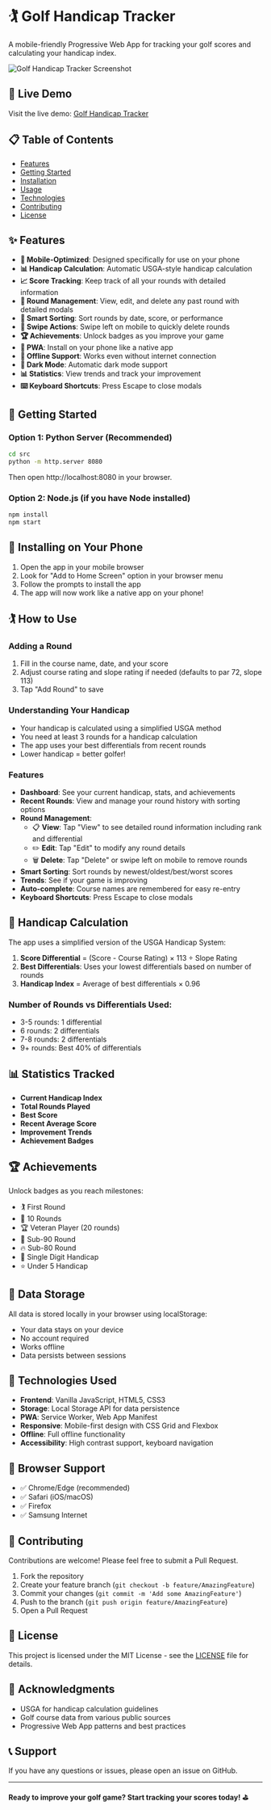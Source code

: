 # 🏌️ Golf Handicap Tracker

A mobile-friendly Progressive Web App for tracking your golf scores and calculating your handicap index.

![Golf Handicap Tracker Screenshot](https://via.placeholder.com/800x400/4CAF50/FFFFFF?text=Golf+Handicap+Tracker)

## 🌟 Live Demo

Visit the live demo: [Golf Handicap Tracker](https://joshuamagers.github.io/HandicapTracker/)

## 📋 Table of Contents

- [Features](#-features)
- [Getting Started](#-getting-started)
- [Installation](#-installing-on-your-phone)
- [Usage](#-how-to-use)
- [Technologies](#-technologies-used)
- [Contributing](#-contributing)
- [License](#-license)

## ✨ Features

- **📱 Mobile-Optimized**: Designed specifically for use on your phone
- **📊 Handicap Calculation**: Automatic USGA-style handicap calculation
- **📈 Score Tracking**: Keep track of all your rounds with detailed information
- **👀 Round Management**: View, edit, and delete any past round with detailed modals
- **🔄 Smart Sorting**: Sort rounds by date, score, or performance
- **📱 Swipe Actions**: Swipe left on mobile to quickly delete rounds
- **🏆 Achievements**: Unlock badges as you improve your game
- **📱 PWA**: Install on your phone like a native app
- **🔄 Offline Support**: Works even without internet connection
- **🌙 Dark Mode**: Automatic dark mode support
- **📊 Statistics**: View trends and track your improvement
- **⌨️ Keyboard Shortcuts**: Press Escape to close modals

## 🚀 Getting Started

### Option 1: Python Server (Recommended)
```bash
cd src
python -m http.server 8080
```
Then open http://localhost:8080 in your browser.

### Option 2: Node.js (if you have Node installed)
```bash
npm install
npm start
```

## 📱 Installing on Your Phone

1. Open the app in your mobile browser
2. Look for "Add to Home Screen" option in your browser menu
3. Follow the prompts to install the app
4. The app will now work like a native app on your phone!

## 🏌️ How to Use

### Adding a Round
1. Fill in the course name, date, and your score
2. Adjust course rating and slope rating if needed (defaults to par 72, slope 113)
3. Tap "Add Round" to save

### Understanding Your Handicap
- Your handicap is calculated using a simplified USGA method
- You need at least 3 rounds for a handicap calculation
- The app uses your best differentials from recent rounds
- Lower handicap = better golfer!

### Features
- **Dashboard**: See your current handicap, stats, and achievements
- **Recent Rounds**: View and manage your round history with sorting options
- **Round Management**: 
  - 📋 **View**: Tap "View" to see detailed round information including rank and differential
  - ✏️ **Edit**: Tap "Edit" to modify any round details
  - 🗑️ **Delete**: Tap "Delete" or swipe left on mobile to remove rounds
- **Smart Sorting**: Sort rounds by newest/oldest/best/worst scores
- **Trends**: See if your game is improving
- **Auto-complete**: Course names are remembered for easy re-entry
- **Keyboard Shortcuts**: Press Escape to close modals

## 🎯 Handicap Calculation

The app uses a simplified version of the USGA Handicap System:

1. **Score Differential** = (Score - Course Rating) × 113 ÷ Slope Rating
2. **Best Differentials**: Uses your lowest differentials based on number of rounds
3. **Handicap Index** = Average of best differentials × 0.96

### Number of Rounds vs Differentials Used:
- 3-5 rounds: 1 differential
- 6 rounds: 2 differentials  
- 7-8 rounds: 2 differentials
- 9+ rounds: Best 40% of differentials

## 📊 Statistics Tracked

- **Current Handicap Index**
- **Total Rounds Played**
- **Best Score**
- **Recent Average Score**
- **Improvement Trends**
- **Achievement Badges**

## 🏆 Achievements

Unlock badges as you reach milestones:
- 🏌️ First Round
- 🎯 10 Rounds  
- 🏆 Veteran Player (20 rounds)
- 💪 Sub-90 Round
- 🔥 Sub-80 Round
- 🌟 Single Digit Handicap
- ⭐ Under 5 Handicap

## 💾 Data Storage

All data is stored locally in your browser using localStorage:
- Your data stays on your device
- No account required
- Works offline
- Data persists between sessions

## 🔧 Technologies Used

- **Frontend**: Vanilla JavaScript, HTML5, CSS3
- **Storage**: Local Storage API for data persistence
- **PWA**: Service Worker, Web App Manifest
- **Responsive**: Mobile-first design with CSS Grid and Flexbox
- **Offline**: Full offline functionality
- **Accessibility**: High contrast support, keyboard navigation

## 📱 Browser Support

- ✅ Chrome/Edge (recommended)
- ✅ Safari (iOS/macOS)
- ✅ Firefox
- ✅ Samsung Internet

## 🤝 Contributing

Contributions are welcome! Please feel free to submit a Pull Request.

1. Fork the repository
2. Create your feature branch (`git checkout -b feature/AmazingFeature`)
3. Commit your changes (`git commit -m 'Add some AmazingFeature'`)
4. Push to the branch (`git push origin feature/AmazingFeature`)
5. Open a Pull Request

## 📄 License

This project is licensed under the MIT License - see the [LICENSE](LICENSE) file for details.

## 🙏 Acknowledgments

- USGA for handicap calculation guidelines
- Golf course data from various public sources
- Progressive Web App patterns and best practices

## 📞 Support

If you have any questions or issues, please open an issue on GitHub.

---

**Ready to improve your golf game? Start tracking your scores today! ⛳**